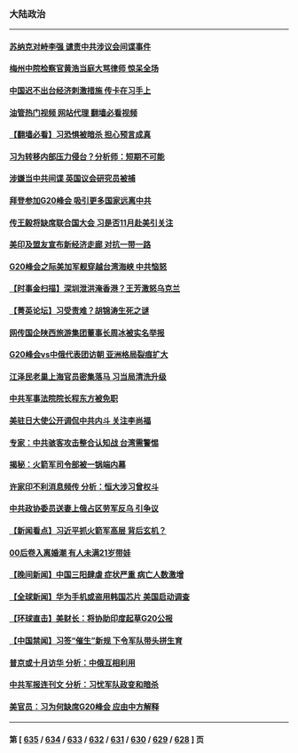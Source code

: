 ### 大陆政治
---
#### [苏纳克对峙李强 谴责中共涉议会间谍事件](../../pages/ncid277/n14070806.md?09102045) 
#### [梅州中院检察官黄浩当庭大骂律师 惊呆全场](../../pages/ncid277/n14070747.md?09102045) 
#### [中国迟不出台经济刺激措施 传卡在习手上](../../pages/ncid277/n14070575.md?09102045) 
#### [油管热门视频 网站代理 翻墙必看视频](http://138.2.39.72:81/youtube.html?epic-marker?09102045)
#### [【翻墙必看】习恐惧被暗杀 担心预言成真](../../pages/ncid277/n14070669.md?09102045) 
#### [习为转移内部压力侵台？分析师：短期不可能](../../pages/ncid277/n14070593.md?09102045) 
#### [涉嫌当中共间谍 英国议会研究员被捕](../../pages/ncid277/n14070626.md?09102045) 
#### [拜登参加G20峰会 吸引更多国家远离中共](../../pages/ncid277/n14070608.md?09102045) 
#### [传王毅将缺席联合国大会 习是否11月赴美引关注](../../pages/ncid277/n14070607.md?09102045) 
#### [美印及盟友宣布新经济走廊 对抗一带一路](../../pages/ncid277/n14070589.md?09102045) 
#### [G20峰会之际美加军舰穿越台湾海峡 中共恼怒](../../pages/ncid277/n14070587.md?09102045) 
#### [【时事金扫描】深圳泄洪淹香港？王芳激怒乌克兰](../../pages/ncid277/n14070508.md?09102045) 
#### [【菁英论坛】习受责难？胡锦涛生死之谜](../../pages/ncid277/n14070502.md?09102045) 
#### [网传国企陕西旅游集团董事长周冰被实名举报](../../pages/ncid277/n14070405.md?09102045) 
#### [G20峰会vs中俄代表团访朝 亚洲格局裂痕扩大](../../pages/ncid277/n14070474.md?09102045) 
#### [江泽民老巢上海官员密集落马 习当局清洗升级](../../pages/ncid277/n14069962.md?09102045) 
#### [中共军事法院院长程东方被免职](../../pages/ncid277/n14069888.md?09102045) 
#### [美驻日大使公开调侃中共内斗 关注李尚福](../../pages/ncid277/n14070509.md?09102045) 
#### [专家：中共骇客攻击整合认知战 台湾需警惕](../../pages/ncid277/n14070328.md?09102045) 
#### [揭秘：火箭军司令部被一锅端内幕](../../pages/ncid277/n14070482.md?09102045) 
#### [许家印不利消息频传 分析：恒大涉习曾权斗](../../pages/ncid277/n14070342.md?09102045) 
#### [中共政协委员送妻上俄占区劳军反乌 引争议](../../pages/ncid277/n14070338.md?09102045) 
#### [【新闻看点】习近平抓火箭军高层 背后玄机？](../../pages/ncid277/n14068523.md?09102045) 
#### [00后卷入离婚潮 有人未满21岁带娃](../../pages/ncid277/n14070333.md?09102045) 
#### [【晚间新闻】中国三阳肆虐 症状严重 病亡人数激增](../../pages/ncid277/n14070291.md?09102045) 
#### [【全球新闻】华为手机或盗用韩国芯片 美国启动调查](../../pages/ncid277/n14070292.md?09102045) 
#### [【环球直击】美财长：将协助印度起草G20公报](../../pages/ncid277/n14069686.md?09102045) 
#### [【中国禁闻】习签“催生”新规 下令军队带头拼生育](../../pages/ncid277/n14068721.md?09102045) 
#### [普京或十月访华 分析：中俄互相利用](../../pages/ncid277/n14069929.md?09102045) 
#### [中共军报连刊文 分析：习忧军队政变和暗杀](../../pages/ncid277/n14070113.md?09102045) 
#### [美官员：习为何缺席G20峰会 应由中方解释](../../pages/ncid277/n14070154.md?09102045) 

---
#### 第 [ [635](./635.md?09102045) / [634](./634.md?09102045) / [633](./633.md?09102045) / [632](./632.md?09102045) / [631](./631.md?09102045) / [630](./630.md?09102045) / [629](./629.md?09102045) / [628](./628.md?09102045) ] 页
